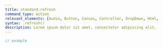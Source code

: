 ```yaml
---
title: standard.refresh
command_type: action
relevant_elements: [Audio, Button, Canvas, Controller, DropDown, Html, Image, MediaRecorder, Scale, Text, TextInput, Tooltip, Video, Youtube]
syntax: .refresh()
description: Lorem ipsum dolor sit amet, consectetur adipiscing elit.
---
```


```javascript
// example
```